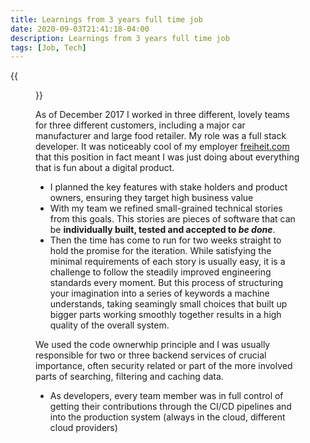 ```yaml
---
title: Learnings from 3 years full time job
date: 2020-09-03T21:41:18-04:00
description: Learnings from 3 years full time job
tags: [Job, Tech]
---
```


{{<figure src="HackersWanted-Simon.jpg" caption="A campaign of freiheit.com to find new engineers for their new Lisbon office.">}}

As of December 2017 I worked in three different, lovely teams for three
different customers, including a major car manufacturer and large food retailer.
My role was a full stack developer. It was noticeably cool of my employer
[freiheit.com](https://freiheit.com/en/) that this position in fact meant I was
just doing about everything that is fun about a digital product.

- I planned the key features with stake holders and product owners, ensuring
  they target high business value
- With my team we refined small-grained technical stories from this goals. This
  stories are pieces of software that can be **individually built, tested and
  accepted to _be done_**.
- Then the time has come to run for two weeks straight to hold the promise for
  the iteration. While satisfying the minimal requirements of each story is
  usually easy, it is a challenge to follow the steadily improved engineering
  standards every moment. But this process of structuring your imagination into
  a series of keywords a machine understands, taking seamingly small choices
  that built up bigger parts working smoothly together results in a high quality
  of the overall system.

We used the code ownerwhip principle and I was usually responsible for two or
three backend services of crucial importance, often security related or part of
the more involved parts of searching, filtering and caching data.

- As developers, every team member was in full control of getting their
  contributions through the CI/CD pipelines and into the production system
  (always in the cloud, different cloud providers)
